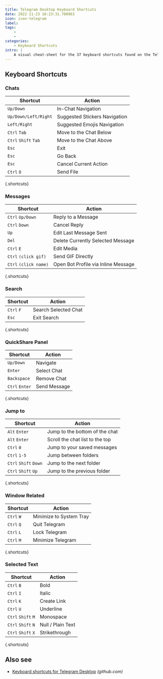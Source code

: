 ```yaml
---
title: Telegram Desktop Keyboard Shortcuts
date: 2022-11-23 16:23:31.700963
icon: icon-telegram
label: 
tags: 
    - 
    - 
categories:
    - Keyboard Shortcuts
intro: |
    A visual cheat-sheet for the 37 keyboard shortcuts found on the Telegram Desktop app
---
```




Keyboard Shortcuts
------------------



### Chats

Shortcut | Action
---|---
`Up/Down`  | In-Chat Navigation
`Up/Down/Left/Right`  | Suggested Stickers Navigation
`Left/Right`  | Suggested Emojis Navigation
`Ctrl` `Tab`  | Move to the Chat Below
`Ctrl` `Shift` `Tab`  | Move to the Chat Above
`Esc`  | Exit
`Esc`  | Go Back
`Esc`  | Cancel Current Action
`Ctrl` `O`  | Send File
{.shortcuts}


### Messages

Shortcut | Action
---|---
`Ctrl` `Up/Down`  | Reply to a Message
`Ctrl` `Down`  | Cancel Reply
`Up`  | Edit Last Message Sent
`Del`  | Delete Currently Selected Message
`Ctrl` `E`  | Edit Media
`Ctrl` `(click gif)`  | Send GIF Directly
`Ctrl` `(click name)`  | Open Bot Profile via Inline Message
{.shortcuts}


### Search

Shortcut | Action
---|---
`Ctrl` `F`  | Search Selected Chat
`Esc`  | Exit Search
{.shortcuts}


### QuickShare Panel

Shortcut | Action
---|---
`Up/Down`  | Navigate
`Enter`  | Select Chat
`Backspace`  | Remove Chat
`Ctrl` `Enter`  | Send Message
{.shortcuts}


### Jump to

Shortcut | Action
---|---
`Alt` `Enter`  | Jump to the bottom of the chat
`Alt` `Enter`  | Scroll the chat list to the top
`Ctrl` `0`  | Jump to your saved messages
`Ctrl` `1-5`  | Jump between folders
`Ctrl` `Shift` `Down`  | Jump to the next folder
`Ctrl` `Shift` `Up`  | Jump to the previous folder
{.shortcuts}


### Window Related

Shortcut | Action
---|---
`Ctrl` `W`  | Minimize to System Tray
`Ctrl` `Q`  | Quit Telegram
`Ctrl` `L`  | Lock Telegram
`Ctrl` `M`  | Minimize Telegram
{.shortcuts}


### Selected Text

Shortcut | Action
---|---
`Ctrl` `B`  | Bold
`Ctrl` `I`  | Italic
`Ctrl` `K`  | Create Link
`Ctrl` `U`  | Underline
`Ctrl` `Shift` `M`  | Monospace
`Ctrl` `Shift` `N`  | Null / Plain Text
`Ctrl` `Shift` `X`  | Strikethrough
{.shortcuts}




Also see
--------
- [Keyboard shortcuts for Telegram Desktop](https://github.com/telegramdesktop/tdesktop/wiki/Keyboard-Shortcuts) _(github.com)_
